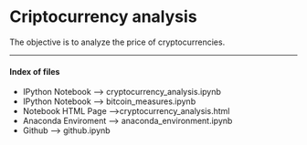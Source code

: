 # Criptocurrency analysis
The objective is to analyze the price of cryptocurrencies.

---
#### Index of files
 - IPython Notebook  --> cryptocurrency_analysis.ipynb 
 - IPython Notebook  --> bitcoin_measures.ipynb 
 - Notebook HTML Page -->cryptocurrency_analysis.html
 - Anaconda Enviroment --> anaconda_environment.ipynb
 - Github --> github.ipynb